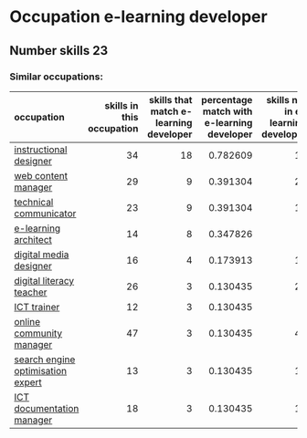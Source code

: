 # Occupation e-learning developer
## Number skills 23
### Similar occupations:
| occupation                                                                |   skills in this occupation |   skills that match e-learning developer |   percentage match with e-learning developer |   skills not in e-learning developer |
|:--------------------------------------------------------------------------|----------------------------:|-----------------------------------------:|---------------------------------------------:|-------------------------------------:|
| [instructional designer](instructional_designer.md)                       |                          34 |                                       18 |                                     0.782609 |                                   16 |
| [web content manager](web_content_manager.md)                             |                          29 |                                        9 |                                     0.391304 |                                   20 |
| [technical communicator](technical_communicator.md)                       |                          23 |                                        9 |                                     0.391304 |                                   14 |
| [e-learning architect](e-learning_architect.md)                           |                          14 |                                        8 |                                     0.347826 |                                    6 |
| [digital media designer](digital_media_designer.md)                       |                          16 |                                        4 |                                     0.173913 |                                   12 |
| [digital literacy teacher](digital_literacy_teacher.md)                   |                          26 |                                        3 |                                     0.130435 |                                   23 |
| [ICT trainer](ICT_trainer.md)                                             |                          12 |                                        3 |                                     0.130435 |                                    9 |
| [online community manager](online_community_manager.md)                   |                          47 |                                        3 |                                     0.130435 |                                   44 |
| [search engine optimisation expert](search_engine_optimisation_expert.md) |                          13 |                                        3 |                                     0.130435 |                                   10 |
| [ICT documentation manager](ICT_documentation_manager.md)                 |                          18 |                                        3 |                                     0.130435 |                                   15 |
